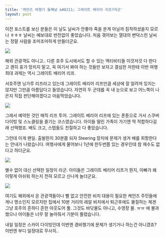 ```yaml
---
title: '케언즈 여행기 둘째날 &#8211; 그레이트 베리어 리프?라군'
layout: post
---
```

<p style="text-align: left;">
  이전 포스트를 보신 분들은 이 날도 날씨가 안좋아 죽을 쑨게 아닐까 짐작하셨을지 모르나 ㅎㅎㅎ 날씨는 예보대로 반전없이 좋았습니다. 처음 겪어보는 열대의 변덕스런 날씨는 정말 사람을 조마조마하게 만들더군요.
</p>

![](http://i.imgur.com/udmSrGG.jpg)

해외 관광객도 아니고.. 다른 호주 도시에서도 할 수 있는 액티비티들 이것저것 다 한다고 괜히 휴가 망치지 말고, 꼭 여기서 봐야 하는 것들만 보자고 결심한 저한테 이번 여행 최대 과제는 역시 그레이트 배리어 리프.

서호주엔 닝가루 리프라고 있는데 그레이트 베리어 리프만큼 세상에 잘 알려져 있지는 않지만 그만큼 아름답다고 들었습니다. 자연히 두 군데를 꼭 내 눈으로 보고 어느쪽이 나은지 직접 판단해야겠다고 마음먹었습니다.

![](http://i.imgur.com/VHDhoZq.jpg)

그래서 예약한 것인 매직 리프 투어. 그레이트 베리어 리프에 있는 폰툰으로 가서 스쿠버 다이빙 및 스노클링을 즐기는 코스였습니다. 아이들 딸린 가족이 가기엔 딱 적합하다길래 선택했죠. 배도 크고, 스탭들도 친절하고 다 좋았습니다.

그런데 이게 왠일. 출발한지 30분쯤 되자 Steering 장치에 문제가 생겨 배를 회항한다는 안내가 나왔습니다. 여행사에게 물어보니 1년에 한두번쯤 있는 경우인데 참 재수도 없다고 하더군요.

![](http://i.imgur.com/qeSuL3E.jpg)

별수 없이 대신 선택한 일정이 라군. 아이들은 그레이트 베리어 리프가 뭔지, 아빠가 왜 이렇게 아쉬워 하는지 전혀 모르고 신나게 놀더군요.

![](http://i.imgur.com/J018WrU.jpg)

여기도 해외에서 온 관광객들이나 뻘 없고 안전한 비치 대용이 필요한 케언즈 주민들에게나 명소인지 모르지만 집에서 10분 거리의 레알 비치에서 퇴근후에도 물질하는 제겐 그냥 호주의 흔하디 흔한 아웃도어 풀. 그것도 바닷물도 아니고, 수영장 물. ㅠㅠ 에 불과했으나 아이들은 너무 잘 놀아줘서 기분이 풀렸습니다.

내일 일정은 스카이 다이빙인데 이번엔 경비행기에 문제가 생기거나 하는건 아니겠죠? 이번엔 부디 일정대로 무사히..